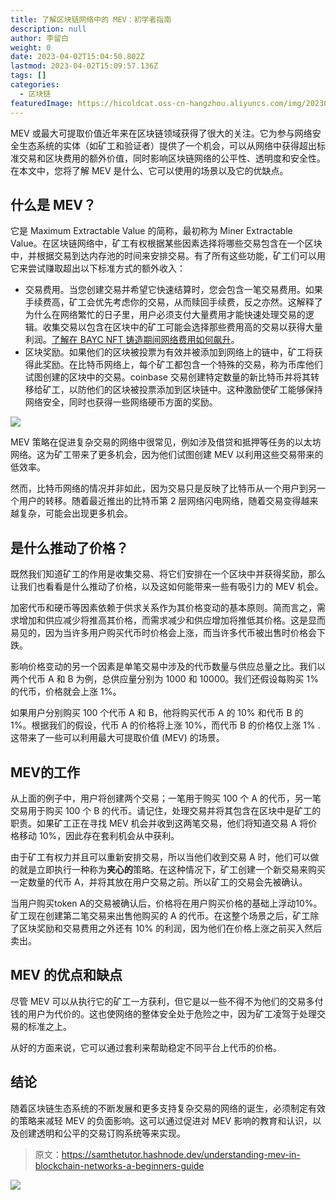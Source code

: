 ```yaml
---
title: 了解区块链网络中的 MEV：初学者指南
description: null
author: 李留白
weight: 0
date: 2023-04-02T15:04:50.802Z
lastmod: 2023-04-02T15:09:57.136Z
tags: []
categories:
  - 区块链
featuredImage: https://hicoldcat.oss-cn-hangzhou.aliyuncs.com/img/20230402230500.png
---
```


MEV 或最大可提取价值近年来在区块链领域获得了很大的关注。它为参与网络安全生态系统的实体（如矿工和验证者）提供了一个机会，可以从网络中获得超出标准交易和区块费用的额外价值，同时影响区块链网络的公平性、透明度和安全性。在本文中，您将了解 MEV 是什么、它可以使用的场景以及它的优缺点。

## 什么是 MEV？

它是 Maximum Extractable Value 的简称，最初称为 Miner Extractable Value。在区块链网络中，矿工有权根据某些因素选择将哪些交易包含在一个区块中，并根据交易到达内存池的时间来安排交易。有了所有这些功能，矿工们可以用它来尝试赚取超出以下标准方式的额外收入：

- 交易费用。当您创建交易并希望它快速结算时，您会包含一笔交易费用。如果手续费高，矿工会优先考虑你的交易，从而赎回手续费，反之亦然。这解释了为什么在网络繁忙的日子里，用户必须支付大量费用才能快速处理交易的逻辑。收集交易以包含在区块中的矿工可能会选择那些费用高的交易以获得大量利润。[了解在 BAYC NFT 铸造期间网络费用如何飙升](https://thenextweb.com/news/bayc-metaverse-otherside-mint-gas-fees-analysis)。
- 区块奖励。如果他们的区块被投票为有效并被添加到网络上的链中，矿工将获得此奖励。在比特币网络上，每个矿工都包含一个特殊的交易，称为币库他们试图创建的区块中的交易。coinbase 交易创建特定数量的新比特币并将其转移给矿工，以防他们的区块被投票添加到区块链中。这种激励使矿工能够保持网络安全，同时也获得一些网络硬币方面的奖励。

![](https://hicoldcat.oss-cn-hangzhou.aliyuncs.com/img/20230402230902.png)

MEV 策略在促进复杂交易的网络中很常见，例如涉及借贷和抵押等任务的以太坊网络。这为矿工带来了更多机会，因为他们试图创建 MEV 以利用这些交易带来的低效率。

然而，比特币网络的情况并非如此，因为交易只是反映了比特币从一个用户到另一个用户的转移。随着最近推出的比特币第 2 层网络闪电网络，随着交易变得越来越复杂，可能会出现更多机会。

## 是什么推动了价格？

既然我们知道矿工的作用是收集交易、将它们安排在一个区块中并获得奖励，那么让我们也看看是什么推动了价格，以及这如何能带来一些有吸引力的 MEV 机会。

加密代币和硬币等因素依赖于供求关系作为其价格变动的基本原则。简而言之，需求增加和供应减少将推高其价格，而需求减少和供应增加将推低其价格。这是显而易见的，因为当许多用户购买代币时价格会上涨，而当许多代币被出售时价格会下跌。

影响价格变动的另一个因素是单笔交易中涉及的代币数量与供应总量之比。我们以两个代币 A 和 B 为例，总供应量分别为 1000 和 10000。我们还假设每购买 1% 的代币，价格就会上涨 1%。

如果用户分别购买 100 个代币 A 和 B，他将购买代币 A 的 10% 和代币 B 的 1%。根据我们的假设，代币 A 的价格将上涨 10%，而代币 B 的价格仅上涨 1% . 这带来了一些可以利用最大可提取价值 (MEV) 的场景。

## MEV的工作

从上面的例子中，用户将创建两个交易；一笔用于购买 100 个 A 的代币，另一笔交易用于购买 100 个 B 的代币。请记住，处理交易并将其包含在区块中是矿工的职责。如果矿工正在寻找 MEV 机会并收到这两笔交易，他们将知道交易 A 将价格移动 10%，因此存在套利机会从中获利。

由于矿工有权力并且可以重新安排交易，所以当他们收到交易 A 时，他们可以做的就是立即执行一种称为**夹心的**策略。在这种情况下，矿工创建一个新交易来购买一定数量的代币 A，并将其放在用户交易之前。所以矿工的交易会先被确认。

当用户购买token A的交易被确认后，价格将在用户购买价格的基础上浮动10%。矿工现在创建第二笔交易来出售他购买的 A 的代币。在这整个场景之后，矿工除了区块奖励和交易费用之外还有 10% 的利润，因为他们在价格上涨之前买入然后卖出。

## MEV 的优点和缺点

尽管 MEV 可以从执行它的矿工一方获利，但它是以一些不得不为他们的交易多付钱的用户为代价的。这也使网络的整体安全处于危险之中，因为矿工凌驾于处理交易的标准之上。

从好的方面来说，它可以通过套利来帮助稳定不同平台上代币的价格。

## 结论

随着区块链生态系统的不断发展和更多支持复杂交易的网络的诞生，必须制定有效的策略来减轻 MEV 的负面影响。这可以通过促进对 MEV 影响的教育和认识，以及创建透明和公平的交易订购系统等来实现。

> 原文：https://samthetutor.hashnode.dev/understanding-mev-in-blockchain-networks-a-beginners-guide

![](https://hicoldcat.oss-cn-hangzhou.aliyuncs.com/img/profile.jpg)
